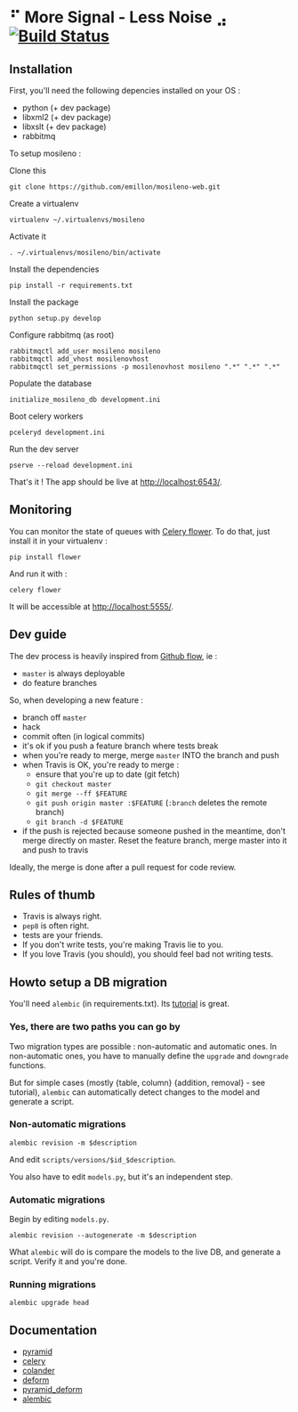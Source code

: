# ⠋ More Signal - Less Noise ⣠ [![Build Status](https://secure.travis-ci.org/emillon/mosileno-web.png)](http://travis-ci.org/emillon/mosileno-web)

## Installation

First, you'll need the following depencies installed on your OS :

  - python (+ dev package)
  - libxml2 (+ dev package)
  - libxslt (+ dev package)
  - rabbitmq

To setup mosileno :

Clone this

    git clone https://github.com/emillon/mosileno-web.git

Create a virtualenv

    virtualenv ~/.virtualenvs/mosileno

Activate it

    . ~/.virtualenvs/mosileno/bin/activate

Install the dependencies

    pip install -r requirements.txt

Install the package

    python setup.py develop

Configure rabbitmq (as root)

    rabbitmqctl add_user mosileno mosileno
    rabbitmqctl add_vhost mosilenovhost
    rabbitmqctl set_permissions -p mosilenovhost mosileno ".*" ".*" ".*"

Populate the database

    initialize_mosileno_db development.ini

Boot celery workers

    pceleryd development.ini

Run the dev server

    pserve --reload development.ini

That's it ! The app should be live at <http://localhost:6543/>.

## Monitoring

You can monitor the state of queues with [Celery flower]. To do that, just
install it in your virtualenv :

    pip install flower

And run it with :

    celery flower

It will be accessible at <http://localhost:5555/>.

[Celery Flower]: https://github.com/mher/flower

## Dev guide

The dev process is heavily inspired from [Github flow], ie :

  - `master` is always deployable
  - do feature branches

So, when developing a new feature :

  - branch off `master`
  - hack
  - commit often (in logical commits)
  - it's ok if you push a feature branch where tests break
  - when you're ready to merge, merge `master` INTO the branch and push
  - when Travis is OK, you're ready to merge :
      - ensure that you're up to date (git fetch)
      - `git checkout master`
      - `git merge --ff $FEATURE`
      - `git push origin master :$FEATURE` (`:branch` deletes the remote branch)
      - `git branch -d $FEATURE`
  - if the push is rejected because someone pushed in the meantime, don't merge
    directly on master. Reset the feature branch, merge master into it and push
    to travis

Ideally, the merge is done after a pull request for code review.

[Github flow]: http://scottchacon.com/2011/08/31/github-flow.html

## Rules of thumb

  - Travis is always right.
  - `pep8` is often right.
  - tests are your friends.
  - If you don't write tests, you're making Travis lie to you.
  - If you love Travis (you should), you should feel bad not writing tests.

## Howto setup a DB migration

You'll need `alembic` (in requirements.txt). Its
[tutorial](http://alembic.readthedocs.org/en/latest/tutorial.html) is great.

### Yes, there are two paths you can go by

Two migration types are possible : non-automatic and automatic ones. In
non-automatic ones, you have to manually define the `upgrade` and `downgrade`
functions.

But for simple cases (mostly {table, column} {addition, removal} - see
tutorial), `alembic` can automatically detect changes to the model and generate
a script.

### Non-automatic migrations

    alembic revision -m $description

And edit `scripts/versions/$id_$description`.

You also have to edit `models.py`, but it's an independent step.

### Automatic migrations

Begin by editing `models.py`.

    alembic revision --autogenerate -m $description

What `alembic` will do is compare the models to the live DB, and generate a
script. Verify it and you're done.

### Running migrations

    alembic upgrade head

## Documentation

  - [pyramid](http://pyramid.rtfd.org)
  - [celery](http://celery.rtfd.org)
  - [colander](http://colander.rtfd.org)
  - [deform](http://deform.rtfd.org)
  - [pyramid_deform](http://pyramid_deform.rtfd.org)
  - [alembic](http://alembic.rtfd.org)
